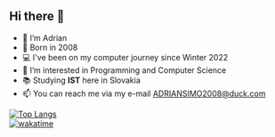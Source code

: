 ## Hi there 👋
- 👋 I’m Adrian
- 👶 Born in 2008
- 💻 I've been on my computer journey since Winter 2022
- 👀 I’m interested in Programming and Computer Science
- 📚 Studying **IST** here in Slovakia
- 📫 You can reach me via my e-mail <ADRIANSIMO2008@duck.com>

[![Top Langs](https://github-readme-stats.vercel.app/api/top-langs/?username=adriansimo2008&layout=donut-vertical&theme=github_dark)](https://github.com/ADRIANSIMO2008/github-readme-stats) <br>
[![wakatime](https://wakatime.com/badge/user/bab8bce4-8d1a-4c7c-a1d2-8dc82df4127a.svg)](https://wakatime.com/@bab8bce4-8d1a-4c7c-a1d2-8dc82df4127a)